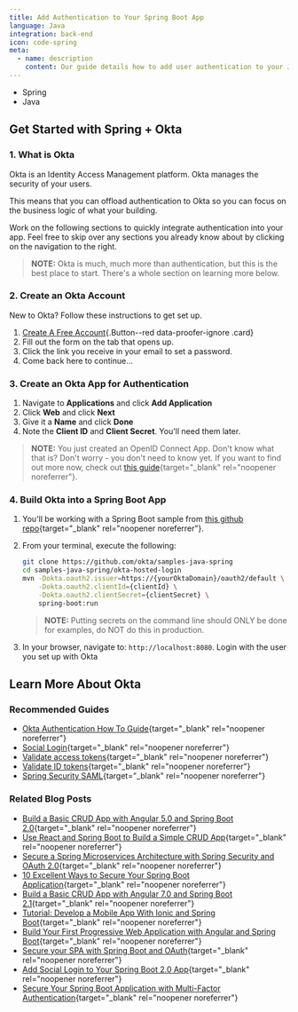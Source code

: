 ```yaml
---
title: Add Authentication to Your Spring Boot App
language: Java
integration: back-end
icon: code-spring
meta:
  - name: description
    content: Our guide details how to add user authentication to your Java Spring app.
---
```


<ul class='language-tabs'>
	<li >
		<RouterLink to='/code/java/spring/'>
			<i class='icon code-spring-32'></i><span>Spring</span>
		</RouterLink>
	</li>
	<li>
		<RouterLink to='/code/java/'>
			<i class='icon code-java-32'></i><span>Java</span>
		</RouterLink>
	</li>
</ul>

## Get Started with Spring + Okta

### 1. What is Okta

Okta is an Identity Access Management platform. Okta manages the security of your users.

This means that you can offload authentication to Okta so you can focus on the business logic of what your building.

Work on the following sections to quickly integrate authentication into your app. Feel free to skip over any sections you already know about by clicking on the navigation to the right.

> **NOTE:** Okta is much, much more than authentication, but this is the best place to start. There's a whole section on learning more below.

### 2. Create an Okta Account

New to Okta? Follow these instructions to get set up.

1. [Create A Free Account](https://developer.okta.com/signup/){.Button--red data-proofer-ignore .card}
2. Fill out the form on the tab that opens up.
3. Click the link you receive in your email to set a password.
4. Come back here to continue...

### 3. Create an Okta App for Authentication

1. Navigate to **Applications** and click **Add Application**
2. Click **Web** and click **Next**
3. Give it a **Name** and click **Done**
4. Note the **Client ID** and **Client Secret**. You'll need them later.

> **NOTE:** You just created an OpenID Connect App. Don't know what that is? Don't worry - you don't need to know yet. If you want to find out more now, check out [this guide](/docs/concepts/oauth-openid/){target="_blank" rel="noopener noreferrer"}.

### 4. Build Okta into a Spring Boot App

1. You'll be working with a Spring Boot sample from [this github repo](https://github.com/okta/samples-java-spring){target="_blank" rel="noopener noreferrer"}.
2. From your terminal, execute the following:

	```bash
	git clone https://github.com/okta/samples-java-spring
	cd samples-java-spring/okta-hosted-login
	mvn -Dokta.oauth2.issuer=https://{yourOktaDomain}/oauth2/default \
		-Dokta.oauth2.clientId={clientId} \
		-Dokta.oauth2.clientSecret={clientSecret} \
		spring-boot:run
	```

	> **NOTE:** Putting secrets on the command line should ONLY be done for examples, do NOT do this in production.
3. In your browser, navigate to: `http://localhost:8080`. Login with the user you set up with Okta

## Learn More About Okta

### Recommended Guides 

* [Okta Authentication How To Guide](/docs/guides/sign-into-web-app/springboot/before-you-begin/){target="_blank" rel="noopener noreferrer"}
* [Social Login](/docs/concepts/social-login/){target="_blank" rel="noopener noreferrer"}
* [Validate access tokens](/docs/guides/validate-access-tokens){target="_blank" rel="noopener noreferrer"}
* [Validate ID tokens](/docs/guides/validate-id-tokens){target="_blank" rel="noopener noreferrer"}
* [Spring Security SAML](/code/java/spring_security_saml/){target="_blank" rel="noopener noreferrer"}

### Related Blog Posts

* [Build a Basic CRUD App with Angular 5.0 and Spring Boot 2.0](/blog/2017/12/04/basic-crud-angular-and-spring-boot){target="_blank" rel="noopener noreferrer"}
* [Use React and Spring Boot to Build a Simple CRUD App](/blog/2018/07/19/simple-crud-react-and-spring-boot){target="_blank" rel="noopener noreferrer"}
* [Secure a Spring Microservices Architecture with Spring Security and OAuth 2.0](/blog/2018/02/13/secure-spring-microservices-with-oauth){target="_blank" rel="noopener noreferrer"}
* [10 Excellent Ways to Secure Your Spring Boot Application](/blog/2018/07/30/10-ways-to-secure-spring-boot){target="_blank" rel="noopener noreferrer"}
* [Build a Basic CRUD App with Angular 7.0 and Spring Boot 2.1](/blog/2018/08/22/basic-crud-angular-7-and-spring-boot-2){target="_blank" rel="noopener noreferrer"}
* [Tutorial: Develop a Mobile App With Ionic and Spring Boot](/blog/2017/05/17/develop-a-mobile-app-with-ionic-and-spring-boot){target="_blank" rel="noopener noreferrer"}
* [Build Your First Progressive Web Application with Angular and Spring Boot](/blog/2017/05/09/progressive-web-applications-with-angular-and-spring-boot){target="_blank" rel="noopener noreferrer"}
* [Secure your SPA with Spring Boot and OAuth](/blog/2017/10/27/secure-spa-spring-boot-oauth){target="_blank" rel="noopener noreferrer"}
* [Add Social Login to Your Spring Boot 2.0 App](/blog/2018/07/24/social-spring-boot){target="_blank" rel="noopener noreferrer"}
* [Secure Your Spring Boot Application with Multi-Factor Authentication](/blog/2018/06/12/mfa-in-spring-boot){target="_blank" rel="noopener noreferrer"}